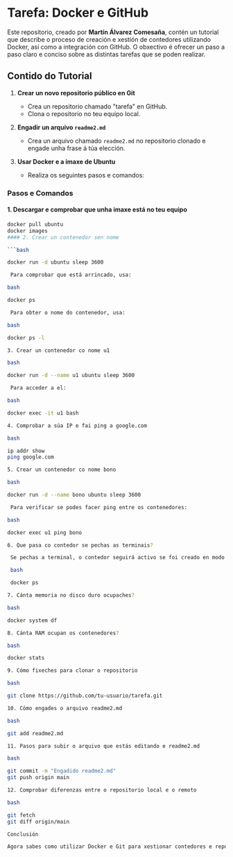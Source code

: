 # Tarefa: Docker e GitHub

Este repositorio, creado por **Martín Álvarez Comesaña**, contén un tutorial que describe o proceso de creación e xestión de contedores utilizando Docker, así como a integración con GitHub. O obxectivo é ofrecer un paso a paso claro e conciso sobre as distintas tarefas que se poden realizar.

## Contido do Tutorial

1. **Crear un novo repositorio público en Git**
   - Crea un repositorio chamado "tarefa" en GitHub.
   - Clona o repositorio no teu equipo local.

2. **Engadir un arquivo `readme2.md`**
   - Crea un arquivo chamado `readme2.md` no repositorio clonado e engade unha frase á túa elección.

3. **Usar Docker e a imaxe de Ubuntu**
   - Realiza os seguintes pasos e comandos:

### Pasos e Comandos

#### 1. Descargar e comprobar que unha imaxe está no teu equipo
   ```bash
   docker pull ubuntu
   docker images
#### 2. Crear un contenedor sen nome

   ```bash

docker run -d ubuntu sleep 3600

    Para comprobar que está arrincado, usa:

bash

docker ps

    Para obter o nome do contenedor, usa:

bash

docker ps -l

3. Crear un contenedor co nome u1

bash

docker run -d --name u1 ubuntu sleep 3600

    Para acceder a el:

bash

docker exec -it u1 bash

4. Comprobar a súa IP e fai ping a google.com

bash

ip addr show
ping google.com

5. Crear un contenedor co nome bono

bash

docker run -d --name bono ubuntu sleep 3600

    Para verificar se podes facer ping entre os contenedores:

bash

docker exec u1 ping bono

6. Que pasa co contedor se pechas as terminais?

    Se pechas a terminal, o contedor seguirá activo se foi creado en modo background (-d). Comproba con:

    bash

    docker ps

7. Cánta memoria no disco duro ocupaches?

bash

docker system df

8. Cánta RAM ocupan os contenedores?

bash

docker stats

9. Cómo fixeches para clonar o repositorio

bash

git clone https://github.com/tu-usuario/tarefa.git

10. Cómo engades o arquivo readme2.md

bash

git add readme2.md

11. Pasos para subir o arquivo que estás editando e readme2.md

bash

git commit -m "Engadido readme2.md"
git push origin main

12. Comprobar diferenzas entre o repositorio local e o remoto

bash

git fetch
git diff origin/main

Conclusión

Agora sabes como utilizar Docker e Git para xestionar contedores e repositores. Este tutorial proporciona un marco de referencia para traballar con estas ferramentas de forma efectiva. Se tes dúbidas ou suxestións, non dubides en contactarme.
